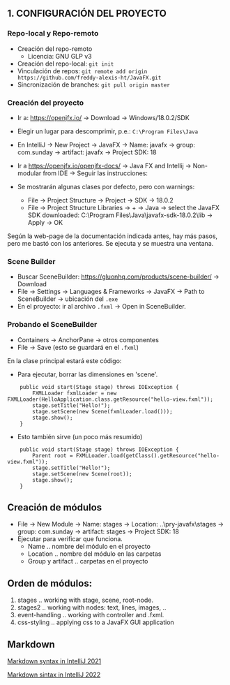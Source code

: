 ## 1. CONFIGURACIÓN DEL PROYECTO

### Repo-local y Repo-remoto
- Creación del repo-remoto
    - Licencia: GNU GLP v3
- Creación del repo-local: `git init`
- Vinculación de repos: `git remote add origin https://github.com/freddy-alexis-ht/JavaFX.git`
- Sincronización de branches: `git pull origin master`

### Creación del proyecto

- Ir a: https://openjfx.io/ -> Download -> Windows/18.0.2/SDK
- Elegir un lugar para descomprimir, p.e.: `C:\Program Files\Java`
- En IntelliJ -> New Project -> JavaFX -> Name: javafx -> group: com.sunday -> artifact: javafx -> Project SDK: 18

- Ir a https://openjfx.io/openjfx-docs/ -> Java FX and Intellij -> Non-modular from IDE -> Seguir las instrucciones:
- Se mostrarán algunas clases por defecto, pero con warnings:
  - File -> Project Structure -> Project -> SDK -> 18.0.2
  - File -> Project Structure Libraries -> + -> Java -> select the JavaFX SDK downloaded: C:\Program Files\Java\javafx-sdk-18.0.2\lib -> Apply -> OK

Según la web-page de la documentación indicada antes, hay más pasos, pero me bastó con los anteriores. Se ejecuta y se muestra una ventana.

### Scene Builder

- Buscar SceneBuilder: https://gluonhq.com/products/scene-builder/ -> Download
- File -> Settings -> Languages & Frameworks -> JavaFX -> Path to SceneBuilder -> ubicación del `.exe`
- En el proyecto: ir al archivo `.fxml` -> Open in SceneBuilder.

### Probando el SceneBuilder
- Containers -> AnchorPane -> otros componentes
- File -> Save (esto se guardará en el `.fxml`)

En la clase principal estará este código:
- Para ejecutar, borrar las dimensiones en 'scene'.
~~~
    public void start(Stage stage) throws IOException {
        FXMLLoader fxmlLoader = new FXMLLoader(HelloApplication.class.getResource("hello-view.fxml"));
        stage.setTitle("Hello!");
        stage.setScene(new Scene(fxmlLoader.load()));
        stage.show();
    }
~~~

- Esto también sirve (un poco más resumido)
~~~
    public void start(Stage stage) throws IOException {
        Parent root = FXMLLoader.load(getClass().getResource("hello-view.fxml"));
        stage.setTitle("Hello!");
        stage.setScene(new Scene(root));
        stage.show();
    }
~~~

## Creación de módulos

- File -> New Module -> Name: stages -> Location: ..\pry-javafx\stages -> group: com.sunday -> artifact: stages -> Project SDK: 18
- Ejecutar para verificar que funciona.
  - Name .. nombre del módulo en el proyecto
  - Location .. nombre del módulo en las carpetas
  - Group y artifact .. carpetas en el proyecto

## Orden de módulos:
1. stages .. working with stage, scene, root-node.
2. stages2 .. working with nodes: text, lines, images, ..
3. event-handling .. working with controller and .fxml.
4. css-styling .. applying css to a JavaFX GUI application

## Markdown

[Markdown syntax in IntelliJ 2021](https://www.jetbrains.com/help/upsource/markdown-syntax.html "02-abr-2021")

[Markdown sintax in IntelliJ 2022](https://www.jetbrains.com/help/idea/markdown.html "22-jul-2022")